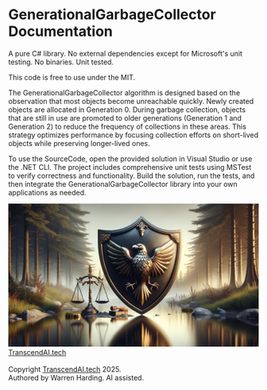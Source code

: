 # GenerationalGarbageCollector Documentation

A pure C# library. No external dependencies except for Microsoft's unit testing. No binaries. Unit tested.

This code is free to use under the MIT.

The GenerationalGarbageCollector algorithm is designed based on the observation that most objects become unreachable quickly. Newly created objects are allocated in Generation 0. During garbage collection, objects that are still in use are promoted to older generations (Generation 1 and Generation 2) to reduce the frequency of collections in these areas. This strategy optimizes performance by focusing collection efforts on short-lived objects while preserving longer-lived ones.

To use the SourceCode, open the provided solution in Visual Studio or use the .NET CLI. The project includes comprehensive unit tests using MSTest to verify correctness and functionality. Build the solution, run the tests, and then integrate the GenerationalGarbageCollector library into your own applications as needed.

![AI Image](aiimage.jpg)
[TranscendAI.tech](https://TranscendAI.tech)<br>
<br>
Copyright [TranscendAI.tech](https://TranscendAI.tech) 2025.</br>
Authored by Warren Harding. AI assisted.</br>